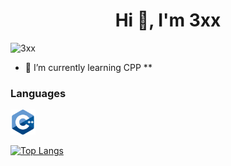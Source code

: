 <h1 align="center">Hi 👋, I'm 3xx</h1>

<p align="left"> <img src="https://komarev.com/ghpvc/?username=3xx&label=Profile%20views&color=0e75b6&style=flat" alt="3xx" /> </p>





- 🌱 I’m currently learning  CPP **




<h3 align="left">Languages</h3>
<p align="left"> <a href="https://www.w3schools.com/cpp/" target="_blank" rel="noreferrer"> <img src="https://raw.githubusercontent.com/devicons/devicon/master/icons/cplusplus/cplusplus-original.svg" alt="cplusplus" width="40" height="40"/> </a>

[![Top Langs](https://github-readme-stats.vercel.app/api/top-langs/?username=3xx&theme=codeSTACKr)](https://github.com/3xx/3xx/)
